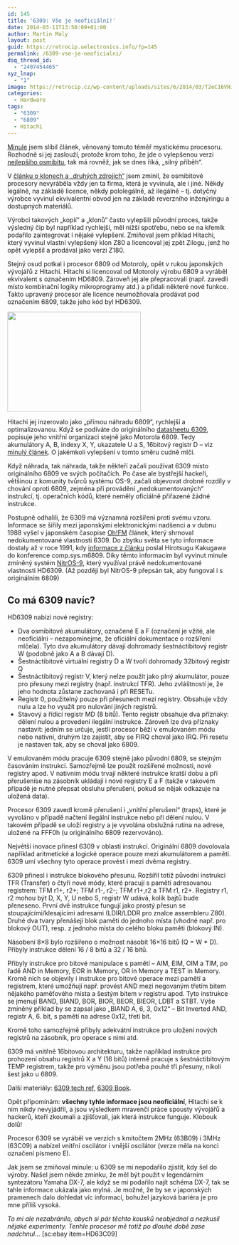 ```yaml
---
id: 145
title: '6309: Vše je neoficiální!'
date: 2014-03-11T13:50:09+01:00
author: Martin Maly
layout: post
guid: https://retrocip.uelectronics.info/?p=145
permalink: /6309-vse-je-neoficialni/
dsq_thread_id:
  - "2407454465"
xyz_lnap:
  - "1"
image: https://retrocip.cz/wp-content/uploads/sites/6/2014/03/T2eC16VHJHFFmOoS6iBRzsj7cfw60_35-300x198.jpg
categories:
  - Hardware
tags:
  - "6309"
  - "6809"
  - Hitachi
---
```

[Minule](https://retrocip.uelectronics.info/posledni-krasavec-osmibitove-ery/ "Poslední krasavec osmibitové éry") jsem slíbil článek, věnovaný tomuto téměř mystickému procesoru. Rozhodně si jej zaslouží, protože krom toho, že jde o vylepšenou verzi [nejlepšího osmibitu](https://retrocip.uelectronics.info/posledni-krasavec-osmibitove-ery/ "Poslední krasavec osmibitové éry"), tak má rovněž, jak se dnes říká, &#8222;silný příběh&#8220;.

<!--more-->

V [článku o klonech a &#8222;druhých zdrojích&#8220;](https://retrocip.uelectronics.info/klony-a-procesory/ "Klony a procesory") jsem zmínil, že osmibitové procesory nevyráběla vždy jen ta firma, která je vyvinula, ale i jiné. Někdy legálně, na základě licence, někdy pololegálně, až ilegálně &#8211; tj. dotyčný výrobce vyvinul ekvivalentní obvod jen na základě reverzního inženýringu a dostupných materiálů.

Výrobci takových &#8222;kopií&#8220; a &#8222;klonů&#8220; často vylepšili původní proces, takže výsledný čip byl například rychlejší, měl nižší spotřebu, nebo se na křemík podařilo zaintegrovat i nějaké vylepšení. Zmiňoval jsem příklad Hitachi, který vyvinul vlastní vylepšený klon Z80 a licencoval jej zpět Zilogu, jenž ho opět vylepšil a prodával jako verzi Z180.

Stejný osud potkal i procesor 6809 od Motoroly, opět v rukou japonských vývojářů z Hitachi. Hitachi si licencoval od Motoroly výrobu 6809 a vyráběl ekvivalent s označením HD6809. Zároveň jej ale přepracovali (např. zavedli místo kombinační logiky mikroprogramy atd.) a přidali některé nové funkce. Takto upravený procesor ale licence neumožňovala prodávat pod označením 6809, takže jeho kód byl HD6309.

<a href="https://retrocip.uelectronics.info/6309-vyse-lepe-radostneji/t2ec16vhjhffmoos6ibrzsj7cfw60_35/" rel="attachment wp-att-146"><img loading="lazy" class="aligncenter size-full wp-image-146" src="https://retrocip.uelectronics.info/wp-content/uploads/sites/6/2014/03/T2eC16VHJHFFmOoS6iBRzsj7cfw60_35.jpg" alt="" width="300" height="225" /></a>

Hitachi jej inzerovalo jako &#8222;přímou náhradu 6809&#8220;, rychlejší a optimalizovanou. Když se podíváte do originálního [datasheetu 6309](https://www.datasheetarchive.com/dl/Scans-031/ScansU9X30544.pdf), popisuje jeho vnitřní organizaci stejně jako Motorola 6809. Tedy akumulátory A, B, indexy X, Y, ukazatele U a S, 16bitový registr D &#8211; viz [minulý článek](https://retrocip.uelectronics.info/posledni-krasavec-osmibitove-ery/ "Poslední krasavec osmibitové éry"). O jakémkoli vylepšení v tomto směru cudně mlčí.

Když náhrada, tak náhrada, takže někteří začali používat 6309 místo originálního 6809 ve svých počítačích. Po čase ale bystřejší hackeři, většinou z komunity tvůrců systému OS-9, začali objevovat drobné rozdíly v chování oproti 6809, zejména při provádění &#8222;nedokumentovaných&#8220; instrukcí, tj. operačních kódů, které neměly oficiálně přiřazené žádné instrukce.

Postupně odhalili, že 6309 má významná rozšíření proti svému vzoru. Informace se šířily mezi japonskými elektronickými nadšenci a v dubnu 1988 vyšel v japonském časopise [Oh!FM](https://ja.wikipedia.org/wiki/Oh!FM) článek, který shrnoval nedokumentované vlastnosti 6309. Do zbytku světa se tyto informace dostaly až v roce 1991, kdy [informace z článku](https://koti.mbnet.fi/~atjs/mc6809/Information/6309.txt) poslal Hirotsugu Kakugawa do konference comp.sys.m6809. Díky těmto informacím byl vyvinut minule zmíněný systém [NitrOS-9](https://sourceforge.net/projects/nitros9/), který využíval právě nedokumentované vlastnosti HD6309. (Až později byl NitrOS-9 přepsán tak, aby fungoval i s originálním 6809)

## Co má 6309 navíc?

HD6309 nabízí nové registry:

  * Dva osmibitové akumulátory, označené E a F (označení je vžité, ale neoficiální &#8211; nezapomínejme, že oficiální dokumentace o rozšíření mlčela). Tyto dva akumulátory dávají dohromady šestnáctibitový registr W (podobně jako A a B dávají D).
  * Šestnáctibitové virtuální registry D a W tvoří dohromady 32bitový registr Q
  * Šestnáctibitový registr V, který nelze použít jako plný akumulátor, pouze pro přesuny mezi registry (např. instrukcí TFR). Jeho zvláštností je, že jeho hodnota zůstane zachovaná i při RESETu.
  * Registr 0, použitelný pouze při přesunech mezi registry. Obsahuje vždy nulu a lze ho využít pro nulování jiných registrů.
  * Stavový a řídicí registr MD (8 bitů). Tento registr obsahuje dva příznaky: dělení nulou a provedení ilegální instrukce. Zároveň lze dva příznaky nastavit: jedním se určuje, jestli procesor běží v emulovaném módu nebo nativní, druhým lze zajistit, aby se FIRQ choval jako IRQ. Při resetu je nastaven tak, aby se choval jako 6809.

V emulovaném módu pracuje 6309 stejně jako původní 6809, se stejným časováním instrukcí. Samozřejmě lze použít rozšířené možnosti, nové registry apod. V nativním módu trvají některé instrukce kratší dobu a při přerušeníse na zásobník ukládají i nové registry E a F (takže v takovém případě je nutné přepsat obsluhu přerušení, pokud se nějak odkazuje na uložená data).

Procesor 6309 zavedl kromě přerušení i &#8222;vnitřní přerušení&#8220; (traps), které je vyvoláno v případě načtení ilegální instrukce nebo při dělení nulou. V takovém případě se uloží registry a je vyvolána obslužná rutina na adrese, uložené na FFF0h (u originálního 6809 rezervováno).

Největší inovace přinesl 6309 v oblasti instrukcí. Originální 6809 dovolovala například aritmetické a logické operace pouze mezi akumulátorem a pamětí. 6309 umí všechny tyto operace provést i mezi dvěma registry.

6309 přinesl i instrukce blokového přesunu. Rozšířil totiž původní instrukci TFR (Transfer) o čtyři nové módy, které pracují s pamětí adresovanou registrem: TFM r1+, r2+; TFM r1-, r2-; TFM r1+,r2 a TFM r1, r2+. Registry r1, r2 mohou být D, X, Y, U nebo S, registr W udává, kolik bajtů bude přeneseno. První dvě instrukce fungují jako prostý přesun se stoupajícími/klesajícími adresami (LDIR/LDDR pro znalce assembleru Z80). Druhé dva tvary přenášejí blok paměti do jednoho místa (vhodné např. pro blokový OUT), resp. z jednoho místa do celého bloku paměti (blokový IN).

Násobení 8&#215;8 bylo rozšířeno o možnost násobit 16&#215;16 bitů (Q = W * D). Přibyly instrukce dělení 16 / 8 bitů a 32 / 16 bitů.

Přibyly instrukce pro bitové manipulace s pamětí &#8211; AIM, EIM, OIM a TIM, po řadě AND in Memory, EOR in Memory, OR in Memory a TEST in Memory. Kromě nich se objevily i instrukce pro bitové operace mezi pamětí a registrem, které umožňují např. provést AND mezi negovaným třetím bitem nějakého paměťového místa a šestým bitem v registru apod. Tyto instrukce se jmenují BAND, BIAND, BOR, BIOR, BEOR, BIEOR, LDBT a STBT. Výše zmíněný příklad by se zapsal jako &#8222;BIAND A, 6, 3, 0x12&#8220; &#8211; Bit Inverted AND, registr A, 6. bit, s pamětí na adrese 0x12, třetí bit.

Kromě toho samozřejmě přibyly adekvátní instrukce pro uložení nových registrů na zásobník, pro operace s nimi atd.

6309 má vnitřně 16bitovou architekturu, takže například instrukce pro prohození obsahu registrů X a Y (16 bitů) interně pracuje s šestnáctibitovým TEMP registrem, takže pro výměnu jsou potřeba pouhé tři přesuny, nikoli šest jako u 6809.

Další materiály: [6309 tech ref](https://koti.mbnet.fi/~atjs/mc6809/Information/6309.techref), [6309 Book](https://cyberabi.ipower.com/Downloads/The_6309_Book.pdf).

Opět připomínám: **všechny tyhle informace jsou neoficiální**, Hitachi se k nim nikdy nevyjádřil, a jsou výsledkem mravenčí práce spousty vývojářů a hackerů, kteří zkoumali a zjišťovali, jak která instrukce funguje. Klobouk dolů!

Procesor 6309 se vyráběl ve verzích s kmitočtem 2MHz (63B09) i 3MHz (63C09) a nabízel vnitřní oscilátor i vnější oscilátor (verze měla na konci označení písmeno E).

Jak jsem se zmiňoval minule: u 6309 se mi nepodařilo zjistit, kdy šel do výroby. Našel jsem někde zmínku, že měl být použit v legendárním syntezátoru Yamaha DX-7, ale když se mi podařilo najít schéma DX-7, tak se tahle informace ukázala jako mylná. Je možné, že by se v japonských pramenech dalo dohledat víc informací, bohužel jazyková bariéra je pro mne příliš vysoká.

_To mi ale nezabránilo, abych si pár těchto kousků neobjednal a nezkusil nějaké experimenty. Tenhle procesor mě totiž po dlouhé době zase nadchnul&#8230;_ [sc:ebay item=HD63C09]